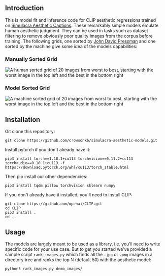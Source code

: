 ## Introduction

This is model fit and inference code for CLIP aesthetic regressions trained on
[Simulacra Aesthetic Captions](https://github.com/JD-P/simulacra-aesthetic-captions).
These remarkably simple models emulate human aesthetic judgment. They can be used
in tasks such as dataset filtering to remove obviously poor quality images from
the corpus before training. The following grids, one sorted by [John David
Pressman](https://github.com/JD-P) and one sorted by the machine give some idea
of the models capabilities:

### Manually Sorted Grid

![A human sorted grid of 20 images from worst to best, starting with the worst image in the
top left and the best in the bottom right](https://github.com/crowsonkb/simulacra-aesthetic-models/raw/master/sacManualSort.png)

### Model Sorted Grid

![A machine sorted grid of 20 images from worst to best, starting with the worst image in the
top left and the best in the bottom right](https://github.com/crowsonkb/simulacra-aesthetic-models/raw/master/sacModelSort.png)

## Installation

Git clone this repository:

```
git clone https://github.com/crowsonkb/simulacra-aesthetic-models.git
```

Install pytorch if you don't already have it:

```
pip3 install torch==1.10.1+cu113 torchvision==0.11.2+cu113 torchaudio==0.10.1+cu113 -f https://download.pytorch.org/whl/cu113/torch_stable.html
```

Then pip install our other dependencies:

```
pip3 install tqdm pillow torchvision sklearn numpy
```

If you don't already have it installed, you'll need to install CLIP:

```
git clone https://github.com/openai/CLIP.git
cd CLIP
pip3 install .
cd ..
```

## Usage

The models are largely meant to be used as a library, i.e. you'll need to write
specific code for your use case. But to get you started we've provided a sample
script `rank_images.py` which finds all the `.jpg` or `.png` images in a directory
tree and ranks the top N (default 50) with the aesthetic model:

```
python3 rank_images.py demo_images/
```
